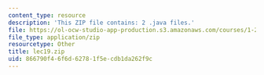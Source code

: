 ```yaml
---
content_type: resource
description: 'This ZIP file contains: 2 .java files.'
file: https://ol-ocw-studio-app-production.s3.amazonaws.com/courses/1-204-computer-algorithms-in-systems-engineering-spring-2010/866790f46f6d62781f5ecdb1da262f9c_lec19.zip
file_type: application/zip
resourcetype: Other
title: lec19.zip
uid: 866790f4-6f6d-6278-1f5e-cdb1da262f9c
---
```


